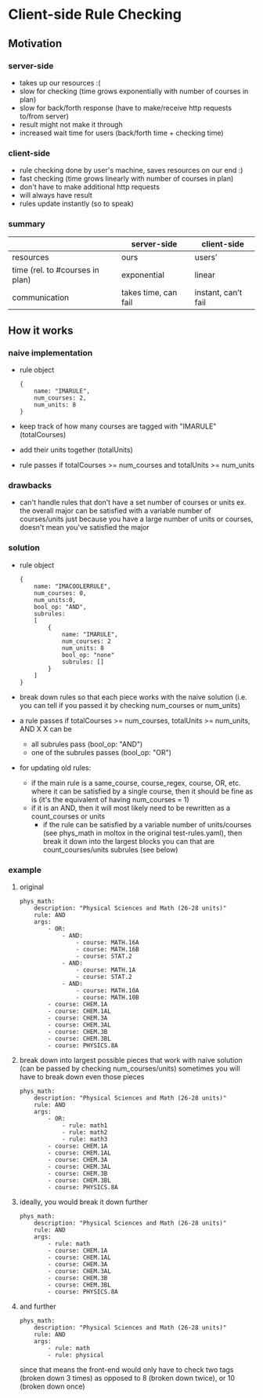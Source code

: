 Client-side Rule Checking
=========================

Motivation
----------

### server-side

-   takes up our resources :(
-   slow for checking (time grows exponentially with number of courses
    in plan)
-   slow for back/forth response (have to make/receive http requests
    to/from server)
-   result might not make it through
-   increased wait time for users (back/forth time + checking time)

### client-side

-   rule checking done by user's machine, saves resources on our end :)
-   fast checking (time grows linearly with number of courses in plan)
-   don't have to make additional http requests
-   will always have result
-   rules update instantly (so to speak)

### summary

|                                  | server-side           | client-side           |
| -------------------------------- | --------------------- | --------------------- |
| resources                        | ours                  | users’                |
| time (rel. to #courses in plan)  | exponential           | linear                |
| communication                    | takes time, can fail  | instant, can’t fail   |


How it works
------------

### naive implementation

-   rule object

        {
            name: "IMARULE",
            num_courses: 2,
            num_units: 8
        }
-   keep track of how many courses are tagged with "IMARULE"
    (totalCourses)
-   add their units together (totalUnits)
-   rule passes if totalCourses >= num_courses and totalUnits >=
    num_units

### drawbacks

-   can't handle rules that don't have a set number of courses or units
    ex. the overall major can be satisfied with a variable number of
    courses/units just because you have a large number of units or
    courses, doesn't mean you've satisfied the major

### solution

-   rule object

        {
            name: "IMACOOLERRULE",
            num_courses: 0,
            num_units:0,
            bool_op: "AND",
            subrules:
            [
                {
                    name: "IMARULE",
                    num_courses: 2
                    num_units: 8
                    bool_op: "none"
                    subrules: []
                }
            ]
        }

-   break down rules so that each piece works with the naive solution
    (i.e. you can tell if you passed it by checking num_courses or
    num_units)

-   a rule passes if totalCourses >= num_courses, totalUnits >=
    num_units, AND X
    X can be
    -   all subrules pass (bool_op: "AND")
    -   one of the subrules passes (bool_op: "OR")

-   for updating old rules:
    -   if the main rule is a same_course, course_regex, course, OR,
        etc. where it can be satisfied by a single course, then it
        should be fine as is (it's the equivalent of having num_courses
        = 1)
    -   if it is an AND, then it will most likely need to be rewritten
        as a count_courses or units
        -   if the rule can be satisfied by a variable number of
            units/courses (see phys_math in moltox in the original
            test-rules.yaml), then break it down into the largest blocks
            you can that are count_courses/units subrules (see below)

### example

1.  original

        phys_math:
            description: "Physical Sciences and Math (26-28 units)"
            rule: AND
            args:
                - OR:
                    - AND:
                        - course: MATH.16A
                        - course: MATH.16B
                        - course: STAT.2
                    - AND:
                        - course: MATH.1A
                        - course: STAT.2
                    - AND:
                        - course: MATH.10A
                        - course: MATH.10B
                - course: CHEM.1A
                - course: CHEM.1AL
                - course: CHEM.3A
                - course: CHEM.3AL
                - course: CHEM.3B
                - course: CHEM.3BL
                - course: PHYSICS.8A

2.  break down into largest possible pieces that work with naive
    solution (can be passed by checking num_courses/units) sometimes
    you will have to break down even those pieces

        phys_math:
            description: "Physical Sciences and Math (26-28 units)"
            rule: AND
            args:
                - OR:
                    - rule: math1
                    - rule: math2
                    - rule: math3
                - course: CHEM.1A
                - course: CHEM.1AL
                - course: CHEM.3A
                - course: CHEM.3AL
                - course: CHEM.3B
                - course: CHEM.3BL
                - course: PHYSICS.8A

3.  ideally, you would break it down further

        phys_math:
            description: "Physical Sciences and Math (26-28 units)"
            rule: AND
            args:
                - rule: math
                - course: CHEM.1A
                - course: CHEM.1AL
                - course: CHEM.3A
                - course: CHEM.3AL
                - course: CHEM.3B
                - course: CHEM.3BL
                - course: PHYSICS.8A

4.  and further

        phys_math:
            description: "Physical Sciences and Math (26-28 units)"
            rule: AND
            args:
                - rule: math
                - rule: physical

    since that means the front-end would only have to check two tags
    (broken down 3 times) as opposed to 8 (broken down twice), or 10
    (broken down once)
